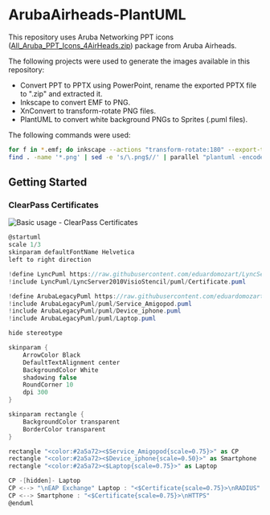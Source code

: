 # ArubaAirheads-PlantUML

This repository uses Aruba Networking PPT icons ([All_Aruba_PPT_Icons_4AirHeads.zip](https://community.arubanetworks.com/discussion/aruba-ppt-icons)) package from Aruba Airheads.

The following projects were used to generate the images available in this repository:

* Convert PPT to PPTX using PowerPoint, rename the exported PPTX file to ".zip" and extracted it.
* Inkscape to convert EMF to PNG.
* XnConvert to transform-rotate PNG files.
* PlantUML to convert white background PNGs to Sprites (.puml files). 

The following commands were used:

```bash
for f in *.emf; do inkscape --actions "transform-rotate:180" --export-type="png" --export-id="$(inkscape --query-all "${f}" &>/dev/null | grep -m 1 '^svg' | cut -d ',' -f 1)" $f --export-filename ${f/.emf/.png}; done
find . -name '*.png' | sed -e 's/\.png$//' | parallel "plantuml -encodesprite 16z {}.png >> ../puml/{}.puml"
```

## Getting Started

### ClearPass Certificates

![Basic usage - ClearPass Certificates](https://www.plantuml.com/plantuml/proxy?idx=0&src=https%3A%2F%2Fraw.githubusercontent.com%2Feduardomozart%2FArubaAirheads-PlantUML%2Fmain%2FSamples%2FClearPass_Certs.puml)

```csharp
@startuml
scale 1/3
skinparam defaultFontName Helvetica
left to right direction

!define LyncPuml https://raw.githubusercontent.com/eduardomozart/LyncServer2010-PlantUML/main
!include LyncPuml/LyncServer2010VisioStencil/puml/Certificate.puml

!define ArubaLegacyPuml https://raw.githubusercontent.com/eduardomozart/ArubaAirheads-PlantUML/main
!include ArubaLegacyPuml/puml/Service_Amigopod.puml
!include ArubaLegacyPuml/puml/Device_iphone.puml
!include ArubaLegacyPuml/puml/Laptop.puml

hide stereotype

skinparam {
    ArrowColor Black
    DefaultTextAlignment center
    BackgroundColor White
    shadowing false
    RoundCorner 10
    dpi 300
}

skinparam rectangle {
    BackgroundColor transparent
    BorderColor transparent
}

rectangle "<color:#2a5a72><$Service_Amigopod{scale=0.75}>" as CP
rectangle "<color:#2a5a72><$Device_iphone{scale=0.50}>" as Smartphone
rectangle "<color:#2a5a72><$Laptop{scale=0.75}>" as Laptop

CP -[hidden]- Laptop
CP <--> "\nEAP Exchange" Laptop : "<$Certificate{scale=0.75}>\nRADIUS"
CP <--> Smartphone : "<$Certificate{scale=0.75}>\nHTTPS"
@enduml
```
